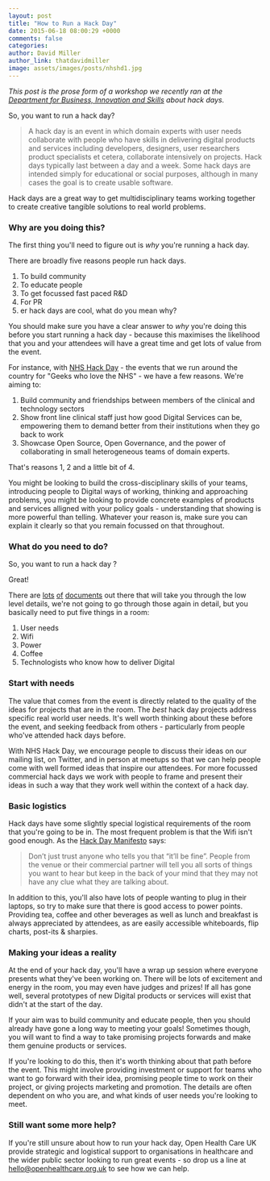 ```yaml
---
layout: post
title: "How to Run a Hack Day"
date: 2015-06-18 08:00:29 +0000
comments: false
categories: 
author: David Miller
author_link: thatdavidmiller
image: assets/images/posts/nhshd1.jpg
---
```

<i>This post is the prose form of a workshop we recently ran at the [Department for Business, Innovation and Skills](https://twitter.com/bisgovuk)
about hack days.</i>

So, you want to run a hack day?

<blockquote class="custom-quote"><p><i class="fa fa-quote-left"></i>
A hack day is an event in which domain experts with user needs collaborate with people who have skills in delivering digital 
products and services including developers, designers, user researchers product specialists et cetera, collaborate intensively on 
projects. Hack days typically last between a day and a week. Some hack days are intended simply for educational or social purposes, 
although in many cases the goal is to create usable software.
</p></blockquote>

Hack days are a great way to get multidisciplinary teams working together to create creative tangible solutions to real
world problems. 

### Why are you doing this?

The first thing you'll need to figure out is *why* you're running a hack day.

There are broadly five reasons people run hack days.

1. To build community
2. To educate people
3. To get focussed fast paced R&D
4. For PR
5. er hack days are cool, what do you mean why?

You should make sure you have a clear answer to *why* you're doing this before you start running a hack day - because this maximises the likelihood 
that you and your attendees will have a great time and get lots of value from the event.

For instance, with [NHS Hack Day](http://nhshackday.com) - the events that we run around the country for "Geeks who love the NHS" - we have a few
reasons. We're aiming to:

1. Build community and friendships between members of the clinical and technology sectors
2. Show front line clinical staff just how good Digital Services can be, empowering them to demand better from their institutions when they go back to work
4. Showcase Open Source, Open Governance, and the power of collaborating in small heterogeneous teams of domain experts.

That's reasons 1, 2 and a little bit of 4.

You might be looking to build the cross-disciplinary skills of your teams, introducing people to Digital ways of working, thinking and approaching 
problems, you might be looking to provide concrete examples of products and services alligned with your policy goals - understanding that showing is more
powerful than telling. Whatever your reason is, make sure you can explain it clearly so that you remain focussed on that throughout.

### What do you need to do? 

So, you want to run a hack day ?

Great! 

There are [lots](http://hackdaymanifesto.com/) [of](https://hackathon.guide/) [documents](http://nhshackday.com/tools/organiser-notes/) out there that 
will take you through the low level details, we're not going to go through those again in detail, but you basically need to put five things in a room: 

1. User needs
2. Wifi
3. Power
4. Coffee
5. Technologists who know how to deliver Digital

### Start with needs

The value that comes from the event is directly related to the quality of the ideas for projects that are in the room. The *best* hack day projects
address specific real world user needs. It's well worth thinking about these before the event, and seeking feedback from others - particularly from
people who've attended hack days before. 

With NHS Hack Day, we encourage people to discuss their ideas on our mailing list, on Twitter, and in person
at meetups so that we can help people come with well formed ideas that inspire our attendees. For more focussed commercial hack days we work with 
people to frame and present their ideas in such a way that they work well within the context of a hack day.


### Basic logistics

Hack days have some slightly special logistical requirements of the room that you're going to be in. The most frequent problem is that the Wifi isn't
good enough. As the [Hack Day Manifesto](http://hackdaymanifesto.com/) says: 

<blockquote class="custom-quote"><p><i class="fa fa-quote-left"></i>
Don’t just trust anyone who tells you that “it’ll be fine”. People from the venue or their commercial partner will tell you all sorts of things you 
want to hear but keep in the back of your mind that they may not have any clue what they are talking about.
</p></blockquote>

In addition to this, you'll also have lots of people wanting to plug in their laptops, so try to make sure that there is good access to power points.
Providing tea, coffee and other beverages as well as lunch and breakfast is always appreciated by attendees, as are easily accessible whiteboards, 
flip charts, post-its & sharpies.


### Making your ideas a reality

At the end of your hack day, you'll have a wrap up session where everyone presents what they've been working on. There will be lots of excitement and
energy in the room, you may even have judges and prizes! If all has gone well, several prototypes of new Digital products or services will exist that
didn't at the start of the day.

If your aim was to build community and educate people, then you should already have gone a long way to meeting your goals! Sometimes though, you will
want to find a way to take promising projects forwards and make them genuine products or services.

If you're looking to do this, then it's worth thinking about that path before the event. This might involve providing investment or support for teams
who want to go forward with their idea, promising people time to work on their project, or giving projects marketing and promotion. The details are 
often dependent on who you are, and what kinds of user needs you're looking to meet.

### Still want some more help?

If you're still unsure about how to run your hack day, Open Health Care UK provide strategic and logistical support to organisations in healthcare and
the wider public sector looking to run great events - so drop us a line at [hello@openhealthcare.org.uk](hello@openhealthcare.org.uk) to see how we
can help.

